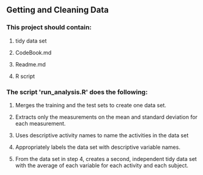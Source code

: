 ## Getting and Cleaning Data

### This project should contain:

1. tidy data set

2. CodeBook.md

3. Readme.md

4. R script

### The script 'run_analysis.R' does the following:

 1. Merges the training and the test sets to create one data set.

 2. Extracts only the measurements on the mean and standard deviation for each measurement.

 3. Uses descriptive activity names to name the activities in the data set

 4. Appropriately labels the data set with descriptive variable names.

 5. From the data set in step 4, creates a second, independent tidy data set with the average of each variable for each activity and each subject.
